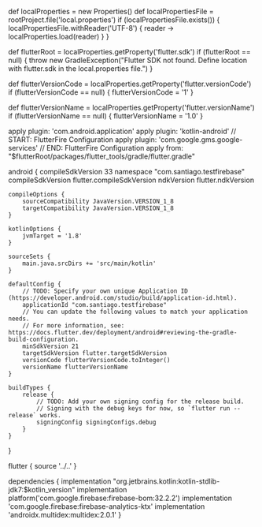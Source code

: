 def localProperties = new Properties()
def localPropertiesFile = rootProject.file('local.properties')
if (localPropertiesFile.exists()) {
    localPropertiesFile.withReader('UTF-8') { reader ->
        localProperties.load(reader)
    }
}

def flutterRoot = localProperties.getProperty('flutter.sdk')
if (flutterRoot == null) {
    throw new GradleException("Flutter SDK not found. Define location with flutter.sdk in the local.properties file.")
}

def flutterVersionCode = localProperties.getProperty('flutter.versionCode')
if (flutterVersionCode == null) {
    flutterVersionCode = '1'
}

def flutterVersionName = localProperties.getProperty('flutter.versionName')
if (flutterVersionName == null) {
    flutterVersionName = '1.0'
}

apply plugin: 'com.android.application'
apply plugin: 'kotlin-android'
// START: FlutterFire Configuration
apply plugin: 'com.google.gms.google-services'
// END: FlutterFire Configuration
apply from: "$flutterRoot/packages/flutter_tools/gradle/flutter.gradle"


android {
    compileSdkVersion 33
    namespace "com.santiago.testfirebase"
    compileSdkVersion flutter.compileSdkVersion
    ndkVersion flutter.ndkVersion

    compileOptions {
        sourceCompatibility JavaVersion.VERSION_1_8
        targetCompatibility JavaVersion.VERSION_1_8
    }

    kotlinOptions {
        jvmTarget = '1.8'
    }

    sourceSets {
        main.java.srcDirs += 'src/main/kotlin'
    }

    defaultConfig {
        // TODO: Specify your own unique Application ID (https://developer.android.com/studio/build/application-id.html).
        applicationId "com.santiago.testfirebase"
        // You can update the following values to match your application needs.
        // For more information, see: https://docs.flutter.dev/deployment/android#reviewing-the-gradle-build-configuration.
        minSdkVersion 21
        targetSdkVersion flutter.targetSdkVersion
        versionCode flutterVersionCode.toInteger()
        versionName flutterVersionName
    }

    buildTypes {
        release {
            // TODO: Add your own signing config for the release build.
            // Signing with the debug keys for now, so `flutter run --release` works.
            signingConfig signingConfigs.debug
        }
    }
}

flutter {
    source '../..'
}

dependencies {
    implementation "org.jetbrains.kotlin:kotlin-stdlib-jdk7:$kotlin_version"
    implementation platform('com.google.firebase:firebase-bom:32.2.2')
    implementation 'com.google.firebase:firebase-analytics-ktx'
    implementation 'androidx.multidex:multidex:2.0.1'
}
